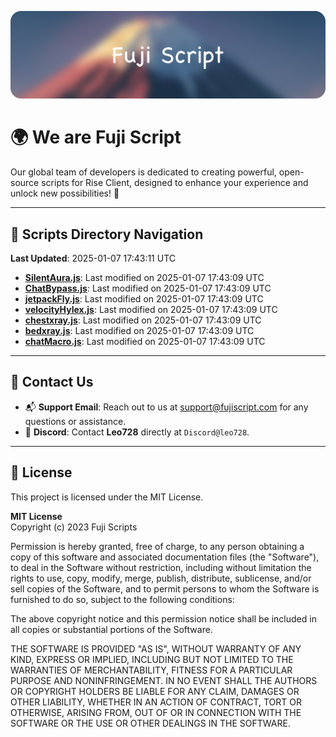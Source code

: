 ![Banner](.github/b.webp)

# 🌍 **We are Fuji Script**

Our global team of developers is dedicated to creating powerful, open-source scripts for Rise Client, designed to enhance your experience and unlock new possibilities! 🌟

---
<!-- SCRIPTS_NAVIGATION_START -->
## 📂 **Scripts Directory Navigation**

**Last Updated**: 2025-01-07 17:43:11 UTC

- **[SilentAura.js](scripts/SilentAura.js)**: Last modified on 2025-01-07 17:43:09 UTC
- **[ChatBypass.js](scripts/ChatBypass.js)**: Last modified on 2025-01-07 17:43:09 UTC
- **[jetpackFly.js](scripts/jetpackFly.js)**: Last modified on 2025-01-07 17:43:09 UTC
- **[velocityHylex.js](scripts/velocityHylex.js)**: Last modified on 2025-01-07 17:43:09 UTC
- **[chestxray.js](scripts/chestxray.js)**: Last modified on 2025-01-07 17:43:09 UTC
- **[bedxray.js](scripts/bedxray.js)**: Last modified on 2025-01-07 17:43:09 UTC
- **[chatMacro.js](scripts/chatMacro.js)**: Last modified on 2025-01-07 17:43:09 UTC

<!-- SCRIPTS_NAVIGATION_END -->

---

## 💬 **Contact Us**  
- 📬 **Support Email**: Reach out to us at [support@fujiscript.com](mailto:support@fujiscript.com) for any questions or assistance.  
- 💬 **Discord**: Contact **Leo728** directly at `Discord@leo728`.

---

## 📜 **License**

This project is licensed under the MIT License.  

**MIT License**  
Copyright (c) 2023 Fuji Scripts  

Permission is hereby granted, free of charge, to any person obtaining a copy of this software and associated documentation files (the "Software"), to deal in the Software without restriction, including without limitation the rights to use, copy, modify, merge, publish, distribute, sublicense, and/or sell copies of the Software, and to permit persons to whom the Software is furnished to do so, subject to the following conditions:  

The above copyright notice and this permission notice shall be included in all copies or substantial portions of the Software.  

THE SOFTWARE IS PROVIDED "AS IS", WITHOUT WARRANTY OF ANY KIND, EXPRESS OR IMPLIED, INCLUDING BUT NOT LIMITED TO THE WARRANTIES OF MERCHANTABILITY, FITNESS FOR A PARTICULAR PURPOSE AND NONINFRINGEMENT. IN NO EVENT SHALL THE AUTHORS OR COPYRIGHT HOLDERS BE LIABLE FOR ANY CLAIM, DAMAGES OR OTHER LIABILITY, WHETHER IN AN ACTION OF CONTRACT, TORT OR OTHERWISE, ARISING FROM, OUT OF OR IN CONNECTION WITH THE SOFTWARE OR THE USE OR OTHER DEALINGS IN THE SOFTWARE.  
